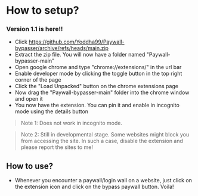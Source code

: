 
# How to setup?

### Version 1.1 is here!! 

- Click https://github.com/Yoddha99/Paywall-bypasser/archive/refs/heads/main.zip
- Extract the zip file. You will now have a folder named "Paywall-bypasser-main"
- Open google chrome and type "chrome://extensions/" in the url bar
- Enable developer mode by clicking the toggle button in the top right corner of the page
- Click the "Load Unpacked" button on the chrome extensions page
- Now drag the "Paywall-bypasser-main" folder into the chrome window and open it
- You now have the extension. You can pin it and enable in incognito mode using the details button
 > Note 1: Does not work in incognito mode.

 > Note 2: Still in developmental stage. Some websites might block you from accessing the site. In such a case, disable the extension and please report the sites to me!
## How to use?

- Whenever you encounter a paywall/login wall on a website, just click on the extension icon and click on the bypass paywall button. Voila!

